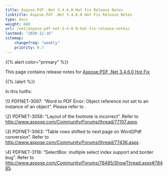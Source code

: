 ```yaml
---
title: Aspose.Pdf .Net 3.4.6.0 Hot Fix Release Notes
linktitle: Aspose.Pdf .Net 3.4.6.0 Hot Fix Release Notes
type: docs
weight: 680
url: /net/aspose-pdf-net-3-4-6-0-hot-fix-release-notes/
lastmod: "2020-12-16"
sitemap:
    changefreq: "weekly"
    priority: 0.7
---
```


{{% alert color="primary" %}} 

This page contains release notes for [Aspose.PDF .Net 3.4.6.0 Hot Fix](http://www.aspose.com/downloads/pdf/net/new-releases/aspose.pdf-.net-3.4.6.0-hot-fix/)

{{% /alert %}} 

In this hotfix: 

\1) PDFNET-3097: “Word to PDF Error: Object reference not set to an instance of an object”. Please refer to . 

\2) PDFNET-3056: “Layout of the footnote is incorrect”. Refer to <http://www.aspose.com/Community/Forums/thread/77107.aspx>. 

\3) PDFNET-3063: “Table rows shifted to next page on Word2Pdf conversion”. Refer to <http://www.aspose.com/Community/Forums/thread/77436.aspx>. 

\4) PDFNET-3118: “SelectBox: multiple select index support and border bug”. Refer to <http://www.aspose.com/Community/Forums/78485/ShowThread.aspx#78485>.
